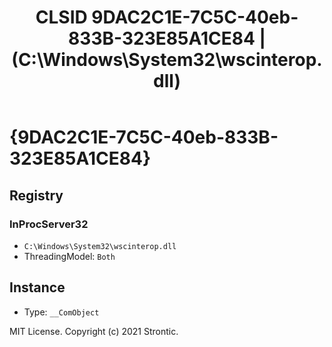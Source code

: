 ﻿---
title: "CLSID 9DAC2C1E-7C5C-40eb-833B-323E85A1CE84 | (C:\\Windows\\System32\\wscinterop.dll)"
excerpt: What is COM-Object CLSID 9DAC2C1E-7C5C-40eb-833B-323E85A1CE84?
---

# {9DAC2C1E-7C5C-40eb-833B-323E85A1CE84}


## Registry


### InProcServer32

* `C:\Windows\System32\wscinterop.dll`
* ThreadingModel: `Both`

## Instance

* Type: `__ComObject`

MIT License. Copyright (c) 2021 Strontic.


